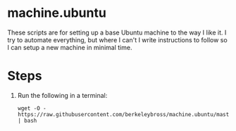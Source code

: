 # machine.ubuntu

These scripts are for setting up a base Ubuntu machine to the way I like it. I try to automate everything, but where I can't I write instructions to follow so I can setup a new machine in minimal time.

# Steps

1. Run the following in a terminal:
    ```
    wget -O - https://raw.githubusercontent.com/berkeleybross/machine.ubuntu/master/bootstap.sh | bash
    ```
